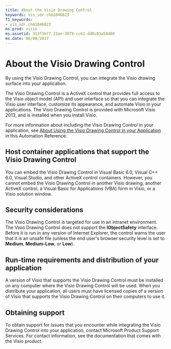 ```yaml
---
title: About the Visio Drawing Control
keywords: vis_sdr.chm1046823
f1_keywords:
- vis_sdr.chm1046823
ms.prod: visio
ms.assetid: 313f3b77-23ae-3079-cc61-dd0c03a58480
ms.date: 06/08/2017
---
```



# About the Visio Drawing Control

By using the Visio Drawing Control, you can integrate the Visio drawing surface into your application. 

The Visio Drawing Control is a ActiveX control that provides full access to the Visio object model (API) and user interface so that you can integrate the Visio user interface, customize its appearance, and automate Visio in your applications. The Visio Drawing Control is provided with Microsoft Visio 2013, and is installed when you install Visio.

For more information about including the Visio Drawing Control in your application, see  [About Using the Visio Drawing Control in your Application](about-using-the-visio-drawing-control-in-your-application.md) in this Automation Reference.


## Host container applications that support the Visio Drawing Control

You can embed the Visio Drawing Control in Visual Basic 6.0, Visual C++ 6.0, Visual Studio, and other ActiveX control containers. However, you cannot embed the Visio Drawing Control in another Visio drawing, another ActiveX control, a Visual Basic for Applications (VBA) form in Visio, or a Visio solution window.


## Security considerations

The Visio Drawing Control is targeted for use in an intranet environment. The Visio Drawing Control does not support the **IObjectSafety** interface. Before it is run in any version of Internet Explorer, the control warns the user that it is an unsafe file (unless the end user's browser security level is set to **Medium**, **Medium-Low**, or **Low**). 


## Run-time requirements and distribution of your application

A version of Visio that supports the Visio Drawing Control must be installed on any computer where the Visio Drawing Control will be used. When you distribute your application, all users must have licensed copies of a version of Visio that supports the Visio Drawing Control on their computers to use it.


## Obtaining support

To obtain support for issues that you encounter while integrating the Visio Drawing Control into your application, contact Microsoft Product Support Services. For contact information, see the documentation that comes with the Visio product.


